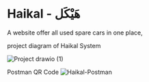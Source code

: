 # Haikal - هَيْكَل
A website offer all used spare cars in one place, 



project diagram of Haikal System 

![Project drawio (1)](https://user-images.githubusercontent.com/90826746/222380250-4063d3f8-8609-4c08-9b06-8a963014a874.png)








Postman QR Code
![Haikal-Postman](https://user-images.githubusercontent.com/90826746/222380591-8a2025cc-3378-40c3-8cfb-d4cc03a3433c.png)
